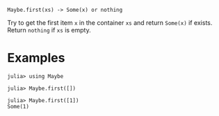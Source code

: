     Maybe.first(xs) -> Some(x) or nothing

Try to get the first item `x` in the container `xs` and return
`Some(x)` if exists.  Return `nothing` if `xs` is empty.

# Examples

```jldoctest
julia> using Maybe

julia> Maybe.first([])

julia> Maybe.first([1])
Some(1)
```
